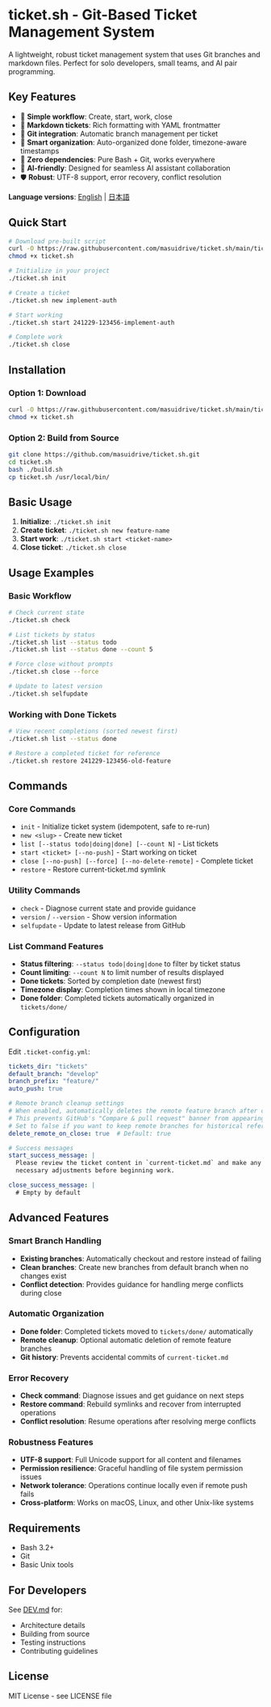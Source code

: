 # ticket.sh - Git-Based Ticket Management System

A lightweight, robust ticket management system that uses Git branches and markdown files. Perfect for solo developers, small teams, and AI pair programming.

## Key Features
- 🎯 **Simple workflow**: Create, start, work, close
- 📝 **Markdown tickets**: Rich formatting with YAML frontmatter
- 🌿 **Git integration**: Automatic branch management per ticket
- 📁 **Smart organization**: Auto-organized done folder, timezone-aware timestamps
- 🔧 **Zero dependencies**: Pure Bash + Git, works everywhere
- 🚀 **AI-friendly**: Designed for seamless AI assistant collaboration
- 🛡️ **Robust**: UTF-8 support, error recovery, conflict resolution

**Language versions**: [English](README.md) | [日本語](README.ja.md)

## Quick Start

```bash
# Download pre-built script
curl -O https://raw.githubusercontent.com/masuidrive/ticket.sh/main/ticket.sh
chmod +x ticket.sh

# Initialize in your project
./ticket.sh init

# Create a ticket
./ticket.sh new implement-auth

# Start working
./ticket.sh start 241229-123456-implement-auth

# Complete work
./ticket.sh close
```

## Installation

### Option 1: Download
```bash
curl -O https://raw.githubusercontent.com/masuidrive/ticket.sh/main/ticket.sh
chmod +x ticket.sh
```

### Option 2: Build from Source
```bash
git clone https://github.com/masuidrive/ticket.sh.git
cd ticket.sh
bash ./build.sh
cp ticket.sh /usr/local/bin/
```

## Basic Usage

1. **Initialize**: `./ticket.sh init`
2. **Create ticket**: `./ticket.sh new feature-name`
3. **Start work**: `./ticket.sh start <ticket-name>`
4. **Close ticket**: `./ticket.sh close`

## Usage Examples

### Basic Workflow
```bash
# Check current state
./ticket.sh check

# List tickets by status  
./ticket.sh list --status todo
./ticket.sh list --status done --count 5

# Force close without prompts
./ticket.sh close --force

# Update to latest version
./ticket.sh selfupdate
```

### Working with Done Tickets
```bash
# View recent completions (sorted newest first)
./ticket.sh list --status done

# Restore a completed ticket for reference
./ticket.sh restore 241229-123456-old-feature
```

## Commands

### Core Commands
- `init` - Initialize ticket system (idempotent, safe to re-run)
- `new <slug>` - Create new ticket
- `list [--status todo|doing|done] [--count N]` - List tickets
- `start <ticket> [--no-push]` - Start working on ticket
- `close [--no-push] [--force] [--no-delete-remote]` - Complete ticket
- `restore` - Restore current-ticket.md symlink

### Utility Commands
- `check` - Diagnose current state and provide guidance
- `version` / `--version` - Show version information
- `selfupdate` - Update to latest release from GitHub

### List Command Features
- **Status filtering**: `--status todo|doing|done` to filter by ticket status
- **Count limiting**: `--count N` to limit number of results displayed
- **Done tickets**: Sorted by completion date (newest first)
- **Timezone display**: Completion times shown in local timezone
- **Done folder**: Completed tickets automatically organized in `tickets/done/`

## Configuration

Edit `.ticket-config.yml`:

```yaml
tickets_dir: "tickets"
default_branch: "develop"
branch_prefix: "feature/"
auto_push: true

# Remote branch cleanup settings
# When enabled, automatically deletes the remote feature branch after closing a ticket.
# This prevents GitHub's "Compare & pull request" banner from appearing for already-merged branches.
# Set to false if you want to keep remote branches for historical reference.
delete_remote_on_close: true  # Default: true

# Success messages
start_success_message: |
  Please review the ticket content in `current-ticket.md` and make any
  necessary adjustments before beginning work.

close_success_message: |
  # Empty by default
```

## Advanced Features

### Smart Branch Handling
- **Existing branches**: Automatically checkout and restore instead of failing
- **Clean branches**: Create new branches from default branch when no changes exist
- **Conflict detection**: Provides guidance for handling merge conflicts during close

### Automatic Organization
- **Done folder**: Completed tickets moved to `tickets/done/` automatically
- **Remote cleanup**: Optional automatic deletion of remote feature branches
- **Git history**: Prevents accidental commits of `current-ticket.md`

### Error Recovery
- **Check command**: Diagnose issues and get guidance on next steps
- **Restore command**: Rebuild symlinks and recover from interrupted operations  
- **Conflict resolution**: Resume operations after resolving merge conflicts

### Robustness Features
- **UTF-8 support**: Full Unicode support for all content and filenames
- **Permission resilience**: Graceful handling of file system permission issues
- **Network tolerance**: Operations continue locally even if remote push fails
- **Cross-platform**: Works on macOS, Linux, and other Unix-like systems

## Requirements

- Bash 3.2+
- Git
- Basic Unix tools

## For Developers

See [DEV.md](DEV.md) for:
- Architecture details
- Building from source
- Testing instructions
- Contributing guidelines

## License

MIT License - see LICENSE file
